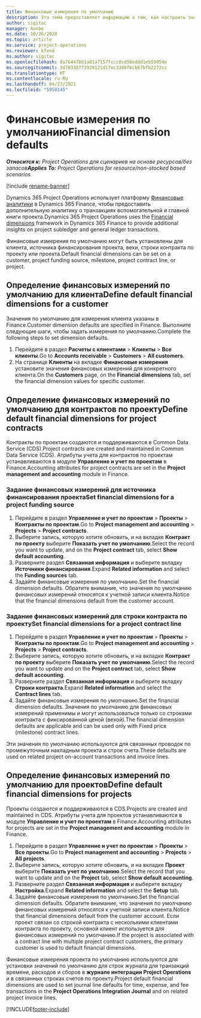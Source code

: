 ```yaml
---
title: Финансовые измерения по умолчанию
description: Эта тема предоставляет информацию о том, как настроить значения по умолчанию для финансовых измерений.
author: sigitac
manager: Annbe
ms.date: 10/26/2020
ms.topic: article
ms.service: project-operations
ms.reviewer: kfend
ms.author: sigitac
ms.openlocfilehash: 0a76447bb1a81a7157fccc0cd58eddd1eb5995de
ms.sourcegitcommit: 3d78338773929121d17ec3386f6cb67bfb2272cc
ms.translationtype: HT
ms.contentlocale: ru-RU
ms.lasthandoff: 04/27/2021
ms.locfileid: "5950145"
---
```

# <a name="financial-dimension-defaults"></a><span data-ttu-id="aa502-103">Финансовые измерения по умолчанию</span><span class="sxs-lookup"><span data-stu-id="aa502-103">Financial dimension defaults</span></span>

<span data-ttu-id="aa502-104">_**Относится к:** Project Operations для сценариев на основе ресурсов/без запасов_</span><span class="sxs-lookup"><span data-stu-id="aa502-104">_**Applies To:** Project Operations for resource/non-stocked based scenarios_</span></span>

[!include [rename-banner](~/includes/cc-data-platform-banner.md)]

<span data-ttu-id="aa502-105">Dynamics 365 Project Operations использует платформу [Финансовые аналитики](/dynamics365/finance/general-ledger/financial-dimensions) в Dynamics 365 Finance, чтобы предоставить дополнительную аналитику о транзакциях вспомогательной и главной книги проекта.</span><span class="sxs-lookup"><span data-stu-id="aa502-105">Dynamics 365 Project Operations uses the [Financial dimensions](/dynamics365/finance/general-ledger/financial-dimensions) framework in Dynamics 365 Finance to provide additional insights on project subledger and general ledger transactions.</span></span>

<span data-ttu-id="aa502-106">Финансовые измерения по умолчанию могут быть установлены для клиента, источника финансирования проекта, вехи, строки контракта по проекту или проекта.</span><span class="sxs-lookup"><span data-stu-id="aa502-106">Default financial dimensions can be set on a customer, project funding source, milestone, project contract line, or project.</span></span>

## <a name="define-default-financial-dimensions-for-a-customer"></a><span data-ttu-id="aa502-107">Определение финансовых измерений по умолчанию для клиента</span><span class="sxs-lookup"><span data-stu-id="aa502-107">Define default financial dimensions for a customer</span></span>

<span data-ttu-id="aa502-108">Значения по умолчанию для измерения клиента указаны в Finance.</span><span class="sxs-lookup"><span data-stu-id="aa502-108">Customer dimension defaults are specified in Finance.</span></span> <span data-ttu-id="aa502-109">Выполните следующие шаги, чтобы задать измерения по умолчанию.</span><span class="sxs-lookup"><span data-stu-id="aa502-109">Complete the following steps to set dimension defaults.</span></span>

1. <span data-ttu-id="aa502-110">Перейдите в раздел **Расчеты с клиентами** > **Клиенты** > **Все клиенты**.</span><span class="sxs-lookup"><span data-stu-id="aa502-110">Go to **Accounts receivable** > **Customers** > **All customers**.</span></span>
2. <span data-ttu-id="aa502-111">На странице **Клиенты** на вкладке **Финансовые измерения** установите значения финансовых измерений для конкретного клиента.</span><span class="sxs-lookup"><span data-stu-id="aa502-111">On the **Customers** page, on the **Financial dimensions** tab, set the financial dimension values for specific customer.</span></span>

## <a name="define-default-financial-dimensions-for-project-contracts"></a><span data-ttu-id="aa502-112">Определение финансовых измерений по умолчанию для контрактов по проекту</span><span class="sxs-lookup"><span data-stu-id="aa502-112">Define default financial dimensions for project contracts</span></span>

<span data-ttu-id="aa502-113">Контракты по проектам создаются и поддерживаются в Common Data Service (CDS).</span><span class="sxs-lookup"><span data-stu-id="aa502-113">Project contracts are created and maintained in Common Data Service (CDS).</span></span> <span data-ttu-id="aa502-114">Атрибуты учета для контрактов по проектам устанавливаются в модуле **Управление и учет по проектам** в Finance.</span><span class="sxs-lookup"><span data-stu-id="aa502-114">Accounting attributes for project contracts are set in the **Project management and accounting** module in Finance.</span></span>

### <a name="set-financial-dimensions-for-a-project-funding-source"></a><span data-ttu-id="aa502-115">Задание финансовых измерений для источника финансирования проекта</span><span class="sxs-lookup"><span data-stu-id="aa502-115">Set financial dimensions for a project funding source</span></span>

1. <span data-ttu-id="aa502-116">Перейдите в раздел **Управление и учет по проектам** > **Проекты** > **Контракты по проектам**.</span><span class="sxs-lookup"><span data-stu-id="aa502-116">Go to **Project management and accounting** > **Projects** > **Project contracts**.</span></span>
2. <span data-ttu-id="aa502-117">Выберите запись, которую хотите обновить, и на вкладке **Контракт по проекту** выберите **Показать учет по умолчанию**.</span><span class="sxs-lookup"><span data-stu-id="aa502-117">Select the record you want to update, and on the **Project contract** tab, select **Show default accounting**.</span></span>
3. <span data-ttu-id="aa502-118">Разверните раздел **Связанная информация** и выберите вкладку **Источники финансирования**.</span><span class="sxs-lookup"><span data-stu-id="aa502-118">Expand **Related information** and select the **Funding sources** tab.</span></span>
4. <span data-ttu-id="aa502-119">Задайте финансовые измерения по умолчанию.</span><span class="sxs-lookup"><span data-stu-id="aa502-119">Set the financial dimension defaults.</span></span> <span data-ttu-id="aa502-120">Обратите внимание, что значения по умолчанию финансовых измерений относятся к учетной записи клиента.</span><span class="sxs-lookup"><span data-stu-id="aa502-120">Notice that the financial dimensions default from the customer account.</span></span>

### <a name="set-financial-dimensions-for-a-project-contract-line"></a><span data-ttu-id="aa502-121">Задание финансовых измерений для строки контракта по проекту</span><span class="sxs-lookup"><span data-stu-id="aa502-121">Set financial dimensions for a project contract line</span></span>

1. <span data-ttu-id="aa502-122">Перейдите в раздел **Управление и учет по проектам** > **Проекты** > **Контракты по проектам**.</span><span class="sxs-lookup"><span data-stu-id="aa502-122">Go to **Project management and accounting** > **Projects** > **Project contracts**.</span></span>
2. <span data-ttu-id="aa502-123">Выберите запись, которую хотите обновить, и на вкладке **Контракт по проекту** выберите **Показать учет по умолчанию**.</span><span class="sxs-lookup"><span data-stu-id="aa502-123">Select the record you want to update and on the **Project contract** tab, select **Show default accounting**.</span></span>
3. <span data-ttu-id="aa502-124">Разверните раздел **Связанная информация** и выберите вкладку **Строки контракта**.</span><span class="sxs-lookup"><span data-stu-id="aa502-124">Expand **Related information** and select the **Contract lines** tab.</span></span>
4. <span data-ttu-id="aa502-125">Задайте финансовые измерения по умолчанию.</span><span class="sxs-lookup"><span data-stu-id="aa502-125">Set the financial dimension defaults.</span></span> <span data-ttu-id="aa502-126">Значения по умолчанию для финансовых измерений применимы и могут использоваться только со строками контракта с фиксированной ценой (вехой).</span><span class="sxs-lookup"><span data-stu-id="aa502-126">The financial dimension defaults are applicable and can be used only with Fixed price (milestone) contract lines.</span></span>

<span data-ttu-id="aa502-127">Эти значения по умолчанию используются для связанных проводок по промежуточным накладным проекта и строк счета.</span><span class="sxs-lookup"><span data-stu-id="aa502-127">These defaults are used on related project on-account transactions and invoice lines.</span></span>

## <a name="define-default-financial-dimensions-for-projects"></a><span data-ttu-id="aa502-128">Определение финансовых измерений по умолчанию для проектов</span><span class="sxs-lookup"><span data-stu-id="aa502-128">Define default financial dimensions for projects</span></span>

<span data-ttu-id="aa502-129">Проекты создаются и поддерживаются в CDS.</span><span class="sxs-lookup"><span data-stu-id="aa502-129">Projects are created and maintained in CDS.</span></span> <span data-ttu-id="aa502-130">Атрибуты учета для проектов устанавливаются в модуле **Управление и учет по проектам** в Finance.</span><span class="sxs-lookup"><span data-stu-id="aa502-130">Accounting attributes for projects are set in the **Project management and accounting** module in Finance.</span></span>

1. <span data-ttu-id="aa502-131">Перейдите в раздел **Управление и учет по проектам** > **Проекты** > **Все проекты**.</span><span class="sxs-lookup"><span data-stu-id="aa502-131">Go to **Project management and accounting** > **Projects** > **All projects**.</span></span>
2. <span data-ttu-id="aa502-132">Выберите запись, которую хотите обновить, и на вкладке **Проект** выберите **Показать учет по умолчанию**.</span><span class="sxs-lookup"><span data-stu-id="aa502-132">Select the record that you want to update and on the **Project** tab, select **Show default accounting**.</span></span>
3. <span data-ttu-id="aa502-133">Разверните раздел **Связанная информация** и выберите вкладку **Настройка**.</span><span class="sxs-lookup"><span data-stu-id="aa502-133">Expand **Related information** and select the **Setup** tab.</span></span>
4. <span data-ttu-id="aa502-134">Задайте финансовые измерения по умолчанию.</span><span class="sxs-lookup"><span data-stu-id="aa502-134">Set the financial dimension defaults.</span></span> <span data-ttu-id="aa502-135">Обратите внимание, что значения по умолчанию финансовых измерений относятся к учетной записи клиента.</span><span class="sxs-lookup"><span data-stu-id="aa502-135">Notice that financial dimensions default from the customer account.</span></span> <span data-ttu-id="aa502-136">Если проект связан со строкой контракта с несколькими клиентами контракта по проекту, основной клиент используется для финансовых измерений по умолчанию.</span><span class="sxs-lookup"><span data-stu-id="aa502-136">If the project is associated with a contract line with multiple project contract customers, the primary customer is used to default financial dimensions.</span></span>

<span data-ttu-id="aa502-137">Финансовые измерения проекта по умолчанию используются для установки значений по умолчанию для строк журнала для транзакций времени, расходов и сборов в **журнале интеграции Project Operations** и в связанных строках счетов по проекту.</span><span class="sxs-lookup"><span data-stu-id="aa502-137">Project default financial dimensions are used to set journal line defaults for time, expense, and fee transactions in the **Project Operations Integration Journal** and on related project invoice lines.</span></span>


[!INCLUDE[footer-include](../includes/footer-banner.md)]